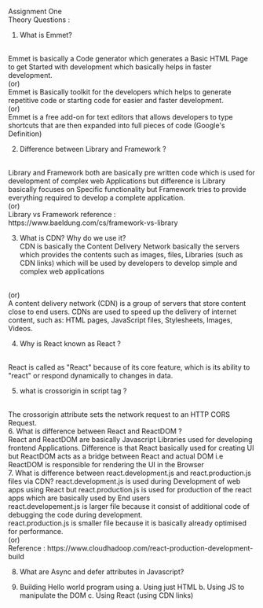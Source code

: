 Assignment One 
<br/>
Theory Questions :
<br/>

1. What is Emmet?
<br/>
    Emmet is basically a Code generator which generates a Basic HTML Page to get Started with development which basically helps in faster development.
<br/>
    (or)
<br/>
    Emmet is Basically toolkit for the developers which helps to generate repetitive code or starting code for easier and faster development.
<br/>
    (or)
<br/>
    Emmet is a free add-on for text editors that allows developers to type shortcuts that are then expanded into full pieces of code (Google's Definition)
<br/>


2. Difference between Library and Framework ?
<br/>
    Library and Framework both are basically pre written code which is used for development of complex web Applications but difference is Library basically focuses on Specific functionality but Framework tries to provide everything required to develop a complete application.
<br/>
    (or)
<br/>
    Library vs Framework reference : https://www.baeldung.com/cs/framework-vs-library 
<br/>

3. What is CDN? Why do we use it?<br/>
    CDN is basically the Content Delivery Network basically the servers which provides the contents such as images, files, Libraries (such as CDN links) which will be used by developers to develop simple and complex web applications
<br/>
    (or)
<br/>
    A content delivery network (CDN) is a group of servers that store content close to end users. CDNs are used to speed up the delivery of internet content, such as: HTML pages, JavaScript files, Stylesheets, Images, Videos.
<br/>

4. Why is React known as React ?
<br/>
    React is called as "React" because of its core feature, which is its ability to "react" or respond dynamically to changes in data.
<br/>

5. what is crossorigin in script tag ?
<br/>   
    The crossorigin attribute sets the network request to an HTTP CORS Request.
<br/>
6. What is difference between React and ReactDOM ?
<br/>
    React and ReactDOM are basically Javascript Libraries used for developing frontend Applications. Difference is that React basically used for creating UI but ReactDOM acts as a bridge between React and actual DOM i.e ReactDOM is responsible for rendering the UI in the Browser 
<br/>
7.  What is difference between react.development.js and react.production.js files via CDN?
    react.development.js is used during Development of web apps using React but react.production.js is used for production of the react apps which are basically used by End users <br/>
    react.developement.js is larger file because it consist of additional code of debugging the code during development.<br/>
    react.production.js is smaller file because it is basically already optimised for performance.<br/>
    (or)
<br/>
    Reference : https://www.cloudhadoop.com/react-production-development-build

8. What are Async and defer attributes in Javascript? 
    

1. Building Hello world program using 
    a. Using just HTML
    b. Using JS to manipulate the DOM
    c. Using React (using CDN links)